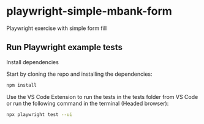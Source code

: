# playwright-simple-mbank-form

Playwright exercise with simple form fill

## Run Playwright example tests

Install dependencies

Start by cloning the repo and installing the dependencies:

```bash
npm install
```

Use the VS Code Extension to run the tests in the tests folder from VS Code or run the following command in the terminal (Headed browser):

```bash
npx playwright test --ui
```
